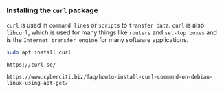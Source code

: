### Installing the `curl` package

`curl` is used in `command lines` or `scripts` to `transfer data`. `curl` is also `libcurl`, which is used for many things like `routers` and `set-top boxes` and is the `Internet transfer engine` for many software applications.

```BASH
sudo apt install curl
```

```https://curl.se/```

```https://www.cyberciti.biz/faq/howto-install-curl-command-on-debian-linux-using-apt-get/```